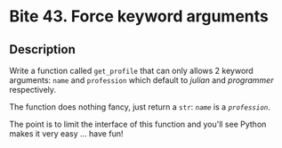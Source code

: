 # Bite 43. Force keyword arguments

## Description

Write a function called `get_profile` that can only allows 2 keyword arguments: `name` and `profession` which default to _julian_ and _programmer_ respectively.

The function does nothing fancy, just return a `str`: _`name`_ is a _`profession`_.

The point is to limit the interface of this function and you'll see Python makes it very easy ... have fun!
